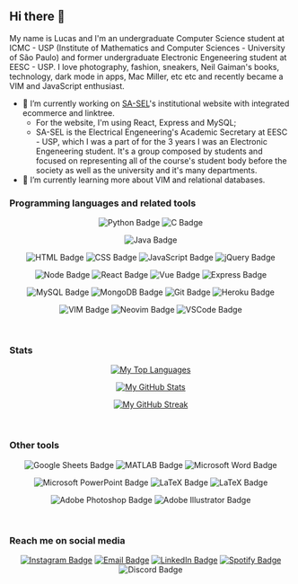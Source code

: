## Hi there 👋

My name is Lucas and I'm an undergraduate Computer Science student at ICMC - USP (Institute of Mathematics and Computer Sciences - University of São Paulo) and former undergraduate Electronic Engeneering student at EESC - USP. I love photography, fashion, sneakers, Neil Gaiman's books, technology, dark mode in apps, Mac Miller, etc etc and recently became a VIM and JavaScript enthusiast.


- 🔭 I’m currently working on [SA-SEL](https://github.com/sa-sel/)'s institutional website with integrated ecommerce and linktree. 
  - For the website, I'm using React, Express and MySQL;
  - SA-SEL is the Electrical Engeneering's Academic Secretary at EESC - USP, which I was a part of for the 3 years I was an Electronic Engeneering student. It's a group composed by students and focused on representing all of the course's student body before the society as well as the university and it's many departments.
- 🌱 I’m currently learning more about VIM and relational databases.


### Programming languages and related tools
<div align="center">
  
  ![Python Badge](https://img.shields.io/badge/python-%23295981.svg?&style=for-the-badge&logo=python&logoColor=%23FFE365)
  ![C Badge](https://img.shields.io/badge/ansi%20c-%23f7f7f7.svg?&style=for-the-badge&logo=c&logoColor=%23202020)
<!--   ![C++ Badge](https://img.shields.io/badge/C++-%2300599C.svg?&style=for-the-badge&logo=c%2B%2B&logoColor=white) -->
  ![Java Badge](https://img.shields.io/badge/java-%23DE0000.svg?&style=for-the-badge&logo=java&logoColor=%23f7f7f7)
  
  ![HTML Badge](https://img.shields.io/badge/html-%23E34F26.svg?&style=for-the-badge&logo=html5&logoColor=white)
  ![CSS Badge](https://img.shields.io/badge/css-%231572B6.svg?&style=for-the-badge&logo=css3&logoColor=%23f7f7f7)
  ![JavaScript Badge](https://img.shields.io/badge/javascript-%23292610.svg?&style=for-the-badge&logo=javascript&logoColor=%23FCDC00)
  ![jQuery Badge](https://img.shields.io/badge/jquery-%230769AD.svg?&style=for-the-badge&logo=jquery&logoColor=%23f7f7f7)
  
  ![Node Badge](https://img.shields.io/badge/node.js-%2343853D.svg?&style=for-the-badge&logo=node.js&logoColor=%23f7f7f7)
  ![React Badge](https://img.shields.io/badge/react.js-%23282C34.svg?&style=for-the-badge&logo=react&logoColor=%2361DAFB)
  ![Vue Badge](https://img.shields.io/badge/vue.js-%2335495E.svg?&style=for-the-badge&logo=vue.js&logoColor=%2341B883)
  ![Express Badge](https://img.shields.io/badge/express.js-%23FDFDFD.svg?&style=for-the-badge&logo=express&logoColor=%23202020)
  
  ![MySQL Badge](https://img.shields.io/badge/mysql-%23F29111.svg?&style=for-the-badge&logo=mysql&logoColor=%2300758F)
  ![MongoDB Badge](https://img.shields.io/badge/mongodb-%23202020.svg?&style=for-the-badge&logo=mongodb)
  ![Git Badge](https://img.shields.io/badge/git-%23F54D27.svg?&style=for-the-badge&logo=git&logoColor=white)
  ![Heroku Badge](https://img.shields.io/badge/heroku-%239E7CC1.svg?&style=for-the-badge&logo=heroku&logoColor=white)
  
  ![VIM Badge](https://img.shields.io/badge/vim-%23007F00.svg?&style=for-the-badge&logo=vim&logoColor=%23BFBFBF)
  ![Neovim Badge](https://img.shields.io/badge/neovim-%230F549D.svg?&style=for-the-badge&logo=neovim)
  ![VSCode Badge](https://img.shields.io/badge/vs%20code-%232C2C32.svg?&style=for-the-badge&logo=visual-studio-code&logoColor=%23007ACC)
  
</div>

<br>

### Stats
<div align="center">
  
[![My Top Languages](https://github-readme-stats.vercel.app/api/top-langs/?username=lucasvianav&theme=radical&layout=compact)](https://github.com/anuraghazra/github-readme-stats)
  
[![My GitHub Stats](https://github-readme-stats.vercel.app/api?username=lucasvianav&theme=radical&count_private=true&show_icons=truel&hide=prs)](https://github.com/anuraghazra/github-readme-stats)

[![My GitHub Streak](https://github-readme-streak-stats.herokuapp.com/?user=lucasvianav&theme=radical)](https://github.com/DenverCoder1/github-readme-streak-stats)

</div>

<br>

### Other tools
<div align="center">

  ![Google Sheets Badge](https://img.shields.io/badge/google%20sheets-%2334A853.svg?&style=for-the-badge&logo=google-sheets&logoColor=white)
  ![MATLAB Badge](https://img.shields.io/badge/matlab-%230076A8.svg?&style=for-the-badge&logo=mathworks&logoColor=%23C05708)
  ![Microsoft Word Badge](https://img.shields.io/badge/microsoft%20word-%234285F4.svg?&style=for-the-badge&logo=microsoft-word&logoColor=%23f7f7f7)
  
  ![Microsoft PowerPoint Badge](https://img.shields.io/badge/microsoft%20powerpoint-%23FBBC04.svg?&style=for-the-badge&logo=microsoft-powerpoint&logoColor=%23f7f7f7)
  ![LaTeX Badge](https://img.shields.io/badge/latex-%23008080.svg?&style=for-the-badge&logo=latex&logoColor=%23f7f7f7)
  ![LaTeX Badge](https://img.shields.io/badge/overleaf-%23296B2E.svg?&style=for-the-badge&logo=overleaf&logoColor=%23f7f7f7)
  
  ![Adobe Photoshop Badge](https://img.shields.io/badge/adobe%20photoshop-%23001E36.svg?&style=for-the-badge&logo=adobe-photoshop&logoColor=%2331A8FF)
  ![Adobe Illustrator Badge](https://img.shields.io/badge/adobe%20illustrator-%23330000.svg?&style=for-the-badge&logo=adobe-illustrator&logoColor=%23FF9A00)

</div>

<br>

### Reach me on social media
<div align="center">

[![Instagram Badge](https://img.shields.io/static/v1?label=Instagram&message=@vvianalucas&style=social&logo=instagram)](https://www.instagram.com/vvianalucas/)
[![Email Badge](https://img.shields.io/static/v1?label=Email&message=lucasviana@usp.br&style=social&logo=gmail)](mailto:lucasviana@usp.br)
[![LinkedIn Badge](https://img.shields.io/static/v1?label=LinkedIn&message=Lucas%20Viana%20Vilela&style=social&logo=linkedin)](https://www.linkedin.com/in/lucasvianavilela/)
[![Spotify Badge](https://img.shields.io/static/v1?label=Spotify&message=Lucas%20Viana&style=social&logo=spotify)](https://open.spotify.com/user/12143554604?si=be1d339b66a148ab/)
![Discord Badge](https://img.shields.io/static/v1?label=Discord&message=Lucas%20Viana%230803&style=social&logo=discord)

</div>
